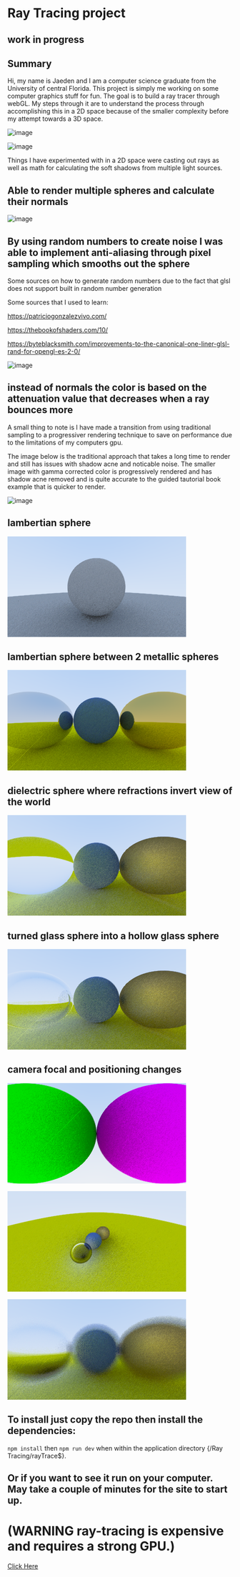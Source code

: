 # Ray Tracing project

## work in progress

## Summary
Hi, my name is Jaeden and I am a computer science graduate from the University of central Florida.
This project is simply me working on some computer graphics stuff for fun. The goal is to build 
a ray tracer through webGL. My steps through it are to understand the process through accomplishing
this in a 2D space because of the smaller complexity before my attempt towards a 3D space.  

![image](https://github.com/jaedenHob/Ray-Tracing/assets/92416232/b9b51e80-dd11-4353-a8b2-f737545cb341)

![image](https://github.com/jaedenHob/Ray-Tracing/assets/92416232/9849bfe1-df6a-4f9d-89d1-efd1c8b80f19)

Things I have experimented with in a 2D space were casting out rays as well as math for calculating the
soft shadows from multiple light sources.

## Able to render multiple spheres and calculate their normals
![image](https://github.com/jaedenHob/Ray-Tracing/assets/92416232/27b31637-4c2f-4979-893f-ddddcc0a2f01)

## By using random numbers to create noise I was able to implement anti-aliasing through pixel sampling which smooths out the sphere

Some sources on how to generate random numbers due to the fact that glsl does not support 
built in random number generation

Some sources that I used to learn:

https://patriciogonzalezvivo.com/

https://thebookofshaders.com/10/

https://byteblacksmith.com/improvements-to-the-canonical-one-liner-glsl-rand-for-opengl-es-2-0/


![image](https://github.com/jaedenHob/Ray-Tracing/assets/92416232/fcb96ed3-f2fd-436e-8281-937b59cda2fb)

## instead of normals the color is based on the attenuation value that decreases when a ray bounces more

A small thing to note is I have made a transition from using traditional sampling to a progressiver rendering technique to save on performance due to the limitations of my computers gpu.

The image below is the traditional approach that takes a long time to render and still has issues with shadow acne and noticable noise. The smaller image with gamma corrected color is progressively rendered and has shadow acne removed and is quite accurate to the guided tautorial book example that is quicker to render.

![image](https://github.com/jaedenHob/Ray-Tracing/assets/92416232/98f118b5-5845-432e-96d6-3c765f6bd1a9)

## lambertian sphere 

![alt text](image.png)

## lambertian sphere between 2 metallic spheres

![alt text](image-1.png)

## dielectric sphere where refractions invert view of the world

![alt text](image-2.png)

## turned glass sphere into a hollow glass sphere

![alt text](image-3.png)

## camera focal and positioning changes

![alt text](image-4.png)

![alt text](image-5.png)

![alt text](image-6.png)

## To install just copy the repo then install the dependencies:

`npm install`
then
`npm run dev`
when within the application directory {/Ray Tracing/rayTrace$}.

## Or if you want to see it run on your computer. May take a couple of minutes for the site to start up.
# (WARNING ray-tracing is expensive and requires a strong GPU.)
[Click Here](https://ray-trace.onrender.com/)
